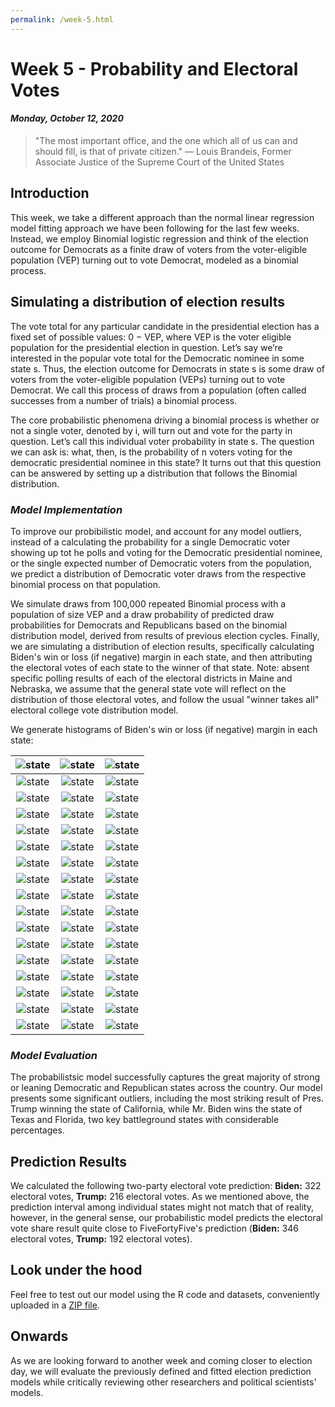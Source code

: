 ```yaml
---
permalink: /week-5.html
---
```


# **Week 5 - Probability and Electoral Votes**
#### ***Monday, October 12, 2020***

> "The most important office, and the one which all of us can and should fill, is that of private citizen."
― Louis Brandeis, Former Associate Justice of the Supreme Court of the United States

## **Introduction**
This week, we take a different approach than the normal linear regression model fitting approach we have been following for the last few weeks. Instead, we employ Binomial logistic regression and think of the election outcome for Democrats as a finite draw of voters from the voter-eligible population (VEP) turning out to vote Democrat, modeled as a binomial process.

## **Simulating a distribution of election results**
The vote total for any particular candidate in the presidential election has a fixed set of possible values: 0 − VEP, where VEP is the voter eligible population for the presidential election in question. Let’s say we’re interested in the popular vote total for the Democratic nominee in some state s. Thus, the election outcome for Democrats in state s is some draw of voters from the voter-eligible population (VEPs) turning out to vote Democrat. We call this process of draws from a population (often called successes from a number of trials) a binomial process.

The core probabilistic phenomena driving a binomial process is whether or not a single voter, denoted by i, will turn out and vote for the party in question. Let’s call this individual voter probability in state s. The question we can ask is: what, then, is the probability of n voters voting for the democratic presidential nominee in this state? It turns out that this question can be answered by setting up a distribution that follows the Binomial distribution.

### _Model Implementation_

To improve our probibilistic model, and account for any model outliers, instead of a calculating the probability for a single Democratic voter showing up tot he polls and voting for the Democratic presidential nominee, or the single expected number of Democratic voters from the population, we predict a distribution of Democratic voter draws from the respective binomial process on that population.

We simulate draws from 100,000 repeated Binomial process with a population of size VEP and a draw probability of predicted draw probabilities for Democrats and Republicans based on the binomial distribution model, derived from results of previous election cycles. Finally, we are simulating a distribution of election results, specifically calculating Biden's win or loss (if negative) margin in each state, and then attributing the electoral votes of each state to the winner of that state. Note: absent specific polling results of each of the electoral districts in Maine and Nebraska, we assume that the general state vote will reflect on the distribution of those electoral votes, and follow the usual "winner takes all" electoral college vote distribution model.

We generate histograms of Biden's win or loss (if negative) margin in each state: 

![state](/state_plot2.png) | ![state](/state_plot3.png) | ![state](/state_plot4.png) |
:-------------------------:|:-------------------------:|:-------------------------:
![state](/state_plot5.png) | ![state](/state_plot6.png) | ![state](/state_plot7.png) |
![state](/state_plot8.png) | ![state](/state_plot9.png) | ![state](/state_plot10.png) |
![state](/state_plot11.png) | ![state](/state_plot12.png) | ![state](/state_plot13.png) |
![state](/state_plot14.png) | ![state](/state_plot15.png) | ![state](/state_plot16.png) |
![state](/state_plot17.png) | ![state](/state_plot18.png) | ![state](/state_plot19.png) |
![state](/state_plot20.png) | ![state](/state_plot21.png) | ![state](/state_plot22.png) |
![state](/state_plot23.png) | ![state](/state_plot24.png) | ![state](/state_plot25.png) |
![state](/state_plot26.png) | ![state](/state_plot27.png) | ![state](/state_plot28.png) |
![state](/state_plot29.png) | ![state](/state_plot30.png) | ![state](/state_plot31.png) |
![state](/state_plot32.png) | ![state](/state_plot33.png) | ![state](/state_plot34.png) |
![state](/state_plot35.png) | ![state](/state_plot36.png) | ![state](/state_plot37.png) |
![state](/state_plot38.png) | ![state](/state_plot39.png) | ![state](/state_plot40.png) |
![state](/state_plot41.png) | ![state](/state_plot42.png) | ![state](/state_plot43.png) |
![state](/state_plot44.png) | ![state](/state_plot45.png) | ![state](/state_plot46.png) |
![state](/state_plot47.png) | ![state](/state_plot48.png) | ![state](/state_plot49.png) |
![state](/state_plot50.png) | ![state](/state_plot51.png) | ![state](/state_plot52.png) |

### _Model Evaluation_
The probabilistsic model successfully captures the great majority of strong or leaning Democratic and Republican states across the country. Our model presents some significant outliers, including the most striking result of Pres. Trump winning the state of California, while Mr. Biden wins the state of Texas and Florida, two key battleground states with considerable percentages.

## **Prediction Results**
We calculated the following two-party electoral vote prediction: **Biden:** 322 electoral votes, **Trump:** 216 electoral votes. As we mentioned above, the prediction interval among individual states might not match that of reality, however, in the general sense, our probabilistic model predicts the electoral vote share result quite close to FiveFortyFive's prediction (**Biden:** 346 electoral votes, **Trump:** 192 electoral votes).

## **Look under the hood**
Feel free to test out our model using the R code and datasets, conveniently uploaded in a [ZIP file](/week-5.zip).

## **Onwards**
As we are looking forward to another week and coming closer to election day, we will evaluate the previously defined and fitted election prediction models while critically reviewing other researchers and political scientists' models.
